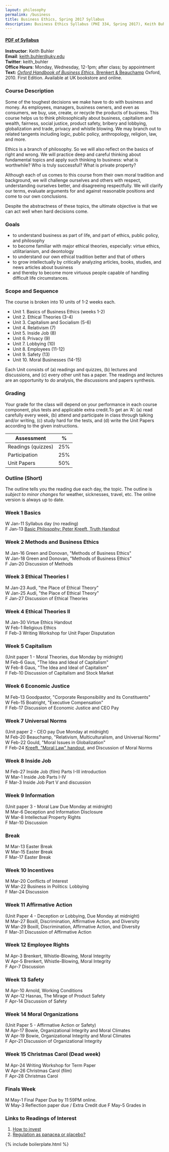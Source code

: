 ```yaml
---
layout: philosophy
permalink: /business
title: Business Ethics, Spring 2017 Syllabus
description: Business Ethics Syllabus (PHI 334, Spring 2017), Keith Buhler's philosophy class at the university of Kentucky.
---
```


#### [PDF of Syllabus](/syllabi/syllabus-business-2017.pdf)     
**Instructor**: Keith Buhler    
**Email**: [keith.buhler@uky.edu](emailto:keith.buhler@uky.edu)  
**Twitter**: keith_buhler   
**Office Hours**: Monday, Wednesday, 12-1pm; after class; by appointment     
**Text:** [*Oxford Handbook of Business Ethics*, Brenkert & Beauchamp](http://amzn.to/1ThV3ew) Oxford, 2010. First Edition. Available at UK bookstore and online.  

### Course Description
Some of the toughest decisions we make have to do with business and money. As employees, managers, business owners, and even as consumers, we buy, use, create, or recycle the products of business. This course helps us to think philosophically about business, capitalism and wealth, fairness, social justice, product safety, bribery and lobbying, globalization and trade, privacy and whistle blowing. We may branch out to related tangents including logic, public policy, anthropology, religion, law, and more. 

Ethics is a branch of philosophy. So we will also reflect on the basics of right and wrong. We will practice deep and careful thinking about fundamental topics and apply such thinking to business: what is worthwhile? Who is truly successful? What is private property? 

Although each of us comes to this course from their own moral tradition and background, we will challenge ourselves and others with respect, understanding ourselves better, and disagreeing respectfully. We will clarify our terms, evaluate arguments for and against reasonable positions and come to our own conclusions. 

Despite the abstractness of these topics, the ultimate objective is that we can act well when hard decisions come. 

### Goals 

* to understand business as part of life, and part of ethics, public policy, and philosophy
* to become familiar with major ethical theories, especially: virtue ethics, utilitarianism, and deontology 
* to understand our own ethical tradition better and that of others
* to grow intellectually by critically analyzing articles, books, studies, and news articles about business
* and thereby to become more virtuous people capable of handling difficult life circumstances.

### Scope and Sequence

The course is broken into 10 units of 1-2 weeks each. 

- Unit 1. Basics of Business Ethics (weeks 1-2)
- Unit 2. Ethical Theories (3-4)
- Unit 3. Capitalism and Socialism (5-6)
- Unit 4. Relativism (7)
- Unit 5. Inside Job (8)
- Unit 6. Privacy (9)
- Unit 7. Lobbying (10)
- Unit 8. Employees (11-12)
- Unit 9. Safety (13)
- Unit 10. Moral Businesses (14-15)


Each Unit consists of (a) readings and quizzes, (b) lectures and discussions, and (c) every other unit has a paper. The readings and lectures are an opportunity to do analysis, the discussions and papers synthesis. 

### Grading
Your grade for the class will depend on your performance in each course component, plus tests and applicable extra credit.To get an ‘A’: (a) read carefully every week, (b) attend and participate in class through talking and/or writing, (c) study hard for the tests, and (d) write the Unit Papers according to the given instructions.


|  Assessment            |  %       |
| -----------------------| ---------|
| Readings (quizzes)     |  25%     |  
| Participation          |  25%     |
| Unit Papers            |  50%     |



### Outline (Short)

The outline tells you the reading due each day, the topic. The outline is *subject to minor changes* for weather, sicknesses, travel, etc. The online version is always up to date.


### Week 1 Basics 
W       Jan-11  Syllabus day (no reading)  
F       Jan-13  [Basic Philosophy: Peter Kreeft, Truth Handout](https://docs.google.com/document/d/1yux6UZ8csZxhI-QqzQKeuf-fXiQm9fyvnq9IE6FPhxA/) 

### Week 2 Methods and Business Ethics 
M       Jan-16  Green and Donovan, "Methods of Business Ethics"    
W       Jan-18  Green and Donovan, "Methods of Business Ethics"      
F       Jan-20  Discussion of Methods

### Week 3 Ethical Theories I
M       Jan-23   Audi, "the Place of Ethical Theory"    
W       Jan-25   Audi, "the Place of Ethical Theory"  
F       Jan-27   Discussion of Ethical Theories   

### Week 4 Ethical Theories II
M       Jan-30 Virtue Ethics Handout  
W       Feb-1  Religious Ethics   
F       Feb-3  Writing Workshop for Unit Paper Disputation    

### Week 5 Capitalism
(Unit paper 1 - Moral Theories, due Monday by midnight)   
M       Feb-6  Gaus, "The Idea and Ideal of Capitalism"   
W       Feb-8  Gaus, "The Idea and Ideal of Capitalism"  
F       Feb-10  Discussion of Capitalism and Stock Market


### Week 6 Economic Justice
M       Feb-13  Goodpastor, "Corporate Responsibility and its Constituents"  
W       Feb-15  Boatright, "Executive Compensation"   
F       Feb-17  Discussion of Economic Justice and CEO Pay  

### Week 7 Universal Norms
(Unit paper 2 - CEO pay Due Monday at midnight)  
M       Feb-20  Beauchamp, "Relativism, Multiculturalism, and Universal Norms"  
W       Feb-22  Gould, "Moral Issues in Globalization"     
F       Feb-24  [Kreeft, "Moral Law" handout](https://docs.google.com/document/d/1YpvuIGx7Ld2vUYDpchOERIQbXL8PUZha_WixeD7vCHo/edit#heading=h.oznftkhgiu5u), and Discussion of Moral Norms  


### Week 8 Inside Job
M       Feb-27  Inside Job (film) Parts I-III introduction   
W       Mar-1  Inside Job Parts I-IV   
F       Mar-3  Inside Job Part V and discussion  

### Week 9 Information
(Unit paper 3 - Moral Law Due Monday at midnight)    
M       Mar-6  Deception and Information Disclosure    
W       Mar-8  Intellectual Property Rights   
F       Mar-10  Discussion   

### Break
M     Mar-13 Easter Break  
W     Mar-15 Easter Break  
F     Mar-17 Easter Break  

### Week 10 Incentives    
M       Mar-20  Conflicts of Interest   
W       Mar-22  Business in Politics: Lobbying   
F       Mar-24   Discussion    

 
### Week 11 Affirmative Action
(Unit Paper 4 - Deception or Lobbying, Due Monday at midnight)   
M       Mar-27   Boxill, Discrimination, Affirmative Action, and Diversity   
W       Mar-29  Boxill, Discrimination, Affirmative Action, and Diversity    
F       Mar-31  Discussion of Affirmative Action    

### Week 12  Employee Rights
M       Apr-3  Brenkert, Whistle-Blowing, Moral Integrity    
W       Apr-5  Brenkert, Whistle-Blowing, Moral Integrity    
F     Apr-7 Discussion   

### Week 13 Safety   
M       Apr-10 Arnold, Working Conditions   
W       Apr-12 Hasnas, The Mirage of Product Safety   
F       Apr-14   Discussion of Safety  

### Week 14 Moral Organizations
(Unit Paper 5 - Affirmative Action or Safety)   
M       Apr-17   Bowie, Organizational Integrity and Moral Climates     
W       Apr-19   Bowie, Organizational Integrity and Moral Climates   
F       Apr-21   Discussion of Organizational Integrity

### Week 15 Christmas Carol (Dead week)
M     Apr-24 Writing Workshop for Term Paper    
W     Apr-26 Christmas Carol (film)     
F     Apr-28 Christmas Carol   

### Finals Week
M       May-1  Final Paper Due by 11:59PM online.     
W       May-3  Reflection paper due / Extra Credit due
F       May-5  Grades in      


### Links to Readings of Interest

1. [How to invest](https://www.nerdwallet.com/blog/investing/how-to-invest-500-2/?utm_source=fb&utm_medium=cpc&utm_campaign=in_mktg_paid_062216_500_c&utm_content=1e&mktg_place=1&mktg_hline=1121&mktg_img=657&mktg_body=451&mktg_link=113)
2. [Regulation as panacea or placebo?](http://poseidon01.ssrn.com/delivery.php?ID=040088020003012068089068092004119023096031065012091090091113081031084097097080114000002033027047006112028085094112074090092001037094022080065064070095114098122030106025062083006086090073064120080086071104069088069007015099064111103018083075122087119022&EXT=pdf)

{% include boilerplate.html %}
